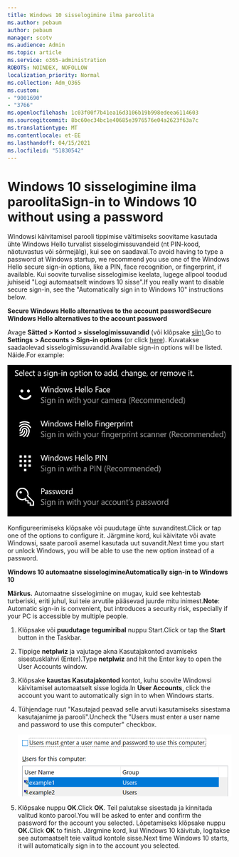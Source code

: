 ```yaml
---
title: Windows 10 sisselogimine ilma paroolita
ms.author: pebaum
author: pebaum
manager: scotv
ms.audience: Admin
ms.topic: article
ms.service: o365-administration
ROBOTS: NOINDEX, NOFOLLOW
localization_priority: Normal
ms.collection: Adm_O365
ms.custom:
- "9001690"
- "3766"
ms.openlocfilehash: 1c03f00f7b41ea16d3106b19b998edeea6114603
ms.sourcegitcommit: 8bc60ec34bc1e40685e3976576e04a2623f63a7c
ms.translationtype: MT
ms.contentlocale: et-EE
ms.lasthandoff: 04/15/2021
ms.locfileid: "51830542"
---
```

# <a name="sign-in-to-windows-10-without-using-a-password"></a><span data-ttu-id="7bc9b-102">Windows 10 sisselogimine ilma paroolita</span><span class="sxs-lookup"><span data-stu-id="7bc9b-102">Sign-in to Windows 10 without using a password</span></span>

<span data-ttu-id="7bc9b-103">Windowsi käivitamisel parooli tippimise vältimiseks soovitame kasutada ühte Windows Hello turvalist sisselogimissuvandeid (nt PIN-kood, näotuvastus või sõrmejälg), kui see on saadaval.</span><span class="sxs-lookup"><span data-stu-id="7bc9b-103">To avoid having to type a password at Windows startup, we recommend you use one of the Windows Hello secure sign-in options, like a PIN, face recognition, or fingerprint, if available.</span></span> <span data-ttu-id="7bc9b-104">Kui soovite turvalise sisselogimise keelata, lugege allpool toodud juhiseid "Logi automaatselt windows 10 sisse".</span><span class="sxs-lookup"><span data-stu-id="7bc9b-104">If you really want to disable secure sign-in, see the "Automatically sign in to Windows 10" instructions below.</span></span>

<span data-ttu-id="7bc9b-105">**Secure Windows Hello alternatives to the account password**</span><span class="sxs-lookup"><span data-stu-id="7bc9b-105">**Secure Windows Hello alternatives to the account password**</span></span>

<span data-ttu-id="7bc9b-106">Avage **Sätted > Kontod > sisselogimissuvandid** (või klõpsake [siin).](ms-settings:signinoptions?activationSource=GetHelp)</span><span class="sxs-lookup"><span data-stu-id="7bc9b-106">Go to **Settings  > Accounts > Sign-in options** (or click [here](ms-settings:signinoptions?activationSource=GetHelp)).</span></span> <span data-ttu-id="7bc9b-107">Kuvatakse saadaolevad sisselogimissuvandid.</span><span class="sxs-lookup"><span data-stu-id="7bc9b-107">Available sign-in options will be listed.</span></span> <span data-ttu-id="7bc9b-108">Näide.</span><span class="sxs-lookup"><span data-stu-id="7bc9b-108">For example:</span></span>

![Sisselogimissuvandid.](media/sign-in-options.png)

<span data-ttu-id="7bc9b-110">Konfigureerimiseks klõpsake või puudutage ühte suvanditest.</span><span class="sxs-lookup"><span data-stu-id="7bc9b-110">Click or tap one of the options to configure it.</span></span> <span data-ttu-id="7bc9b-111">Järgmine kord, kui käivitate või avate Windowsi, saate parooli asemel kasutada uut suvandit.</span><span class="sxs-lookup"><span data-stu-id="7bc9b-111">Next time you start or unlock Windows, you will be able to use the new option instead of a password.</span></span> 

<span data-ttu-id="7bc9b-112">**Windows 10 automaatne sisselogimine**</span><span class="sxs-lookup"><span data-stu-id="7bc9b-112">**Automatically sign-in to Windows 10**</span></span>

<span data-ttu-id="7bc9b-113">**Märkus.** Automaatne sisselogimine on mugav, kuid see kehtestab turberiski, eriti juhul, kui teie arvutile pääsevad juurde mitu inimest.</span><span class="sxs-lookup"><span data-stu-id="7bc9b-113">**Note**: Automatic sign-in is convenient, but introduces a security risk, especially if your PC is accessible by multiple people.</span></span> 

1. <span data-ttu-id="7bc9b-114">Klõpsake või **puudutage tegumiribal** nuppu Start.</span><span class="sxs-lookup"><span data-stu-id="7bc9b-114">Click or tap the **Start** button in the Taskbar.</span></span>

2. <span data-ttu-id="7bc9b-115">Tippige **netplwiz** ja vajutage akna Kasutajakontod avamiseks sisestusklahvi (Enter).</span><span class="sxs-lookup"><span data-stu-id="7bc9b-115">Type **netplwiz** and hit the Enter key to open the User Accounts window.</span></span>

3. <span data-ttu-id="7bc9b-116">Klõpsake **kaustas Kasutajakontod** kontot, kuhu soovite Windowsi käivitamisel automaatselt sisse logida.</span><span class="sxs-lookup"><span data-stu-id="7bc9b-116">In **User Accounts**, click the account you want to automatically sign in to when Windows starts.</span></span>

4. <span data-ttu-id="7bc9b-117">Tühjendage ruut "Kasutajad peavad selle arvuti kasutamiseks sisestama kasutajanime ja parooli".</span><span class="sxs-lookup"><span data-stu-id="7bc9b-117">Uncheck the "Users must enter a user name and password to use this computer" checkbox.</span></span>

    ![Kasutajad peavad sisestama kasutajanime ja parooli suvandi.](media/users-must-enter-username.png)

5. <span data-ttu-id="7bc9b-119">Klõpsake nuppu **OK**.</span><span class="sxs-lookup"><span data-stu-id="7bc9b-119">Click **OK**.</span></span> <span data-ttu-id="7bc9b-120">Teil palutakse sisestada ja kinnitada valitud konto parool.</span><span class="sxs-lookup"><span data-stu-id="7bc9b-120">You will be asked to enter and confirm the password for the account you selected.</span></span> <span data-ttu-id="7bc9b-121">Lõpetamiseks klõpsake nuppu **OK.**</span><span class="sxs-lookup"><span data-stu-id="7bc9b-121">Click **OK** to finish.</span></span> <span data-ttu-id="7bc9b-122">Järgmine kord, kui Windows 10 käivitub, logitakse see automaatselt teie valitud kontole sisse.</span><span class="sxs-lookup"><span data-stu-id="7bc9b-122">Next time Windows 10 starts, it will automatically sign in to the account you selected.</span></span>
